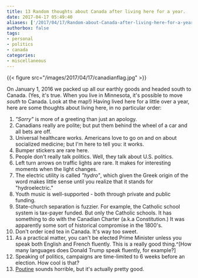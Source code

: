 ```yaml
---
title: 13 Random thoughts about Canada after living here for a year.
date: 2017-04-17 05:49:40
aliases: ['/2017/04/17/Random-about-Canada-after-living-here-for-a-year/']
authorbox: false
tags:
- personal
- politics
- canada
categories:
- miscellaneous
---
```

{{< figure src="/images/2017/04/17/canadianflag.jpg" >}}

On January 1, 2016 we packed up all our earthly goods and headed south to Canada. (Yes, it's true. When you live in Minnesota, it's possible to move _south_ to Canada. Look at the map!) Having lived here for a little over a year, here are some thoughts about living here, in no particular order:

1. _"Sorry"_ is more of a greeting than just an apology.
2. Canadians really are polite; but put them behind the wheel of a car and all bets are off.
3. Universal healthcare works. Americans love to go on and on about socialized medicine; but I'm here to tell you: it works.
4. Bumper stickers are rare here.
5. People don't really talk politics. Well, they talk about U.S. politics.
6. Left turn arrows on traffic lights are rare. It makes for interesting moments when the light changes.
7. The electric utility is called _"hydro"_, which given the Greek origin of the word makes little sense until you realize that it stands for "hydroelectric."
8. Youth music is well-supported - both through private and public funding.
9. State-church separation is fuzzier. For example, the Catholic school system is tax-payer funded. But only the Catholic schools. It has something to do with the Canadian Charter (a.k.a Constitution.) It was apparently some sort of historical compromise in the 1800's.
10. Don't order iced tea in Canada. It's way too sweet.
11. As a practical matter, you can't be elected Prime Minister unless you speak both English and French fluently. This is a really good thing.^[How many languages does Donald Trump speak fluently, for example?]
12. Speaking of politics, campaigns are time-limited to 6 weeks before an election. How cool is that?
13. [Poutine](https://en.wikipedia.org/wiki/Poutine) sounds horrible, but it's actually pretty good.
